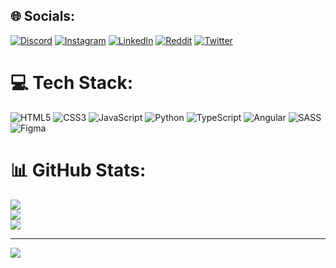 
## 🌐 Socials:
[![Discord](https://img.shields.io/badge/Discord-%237289DA.svg?logo=discord&logoColor=white)](https://discord.gg/younes_nb#7618) [![Instagram](https://img.shields.io/badge/Instagram-%23E4405F.svg?logo=Instagram&logoColor=white)](https://instagram.com/younes_nb) [![LinkedIn](https://img.shields.io/badge/LinkedIn-%230077B5.svg?logo=linkedin&logoColor=white)](https://linkedin.com/in/younes_nb) [![Reddit](https://img.shields.io/badge/Reddit-%23FF4500.svg?logo=Reddit&logoColor=white)](https://reddit.com/user/younes_nb) [![Twitter](https://img.shields.io/badge/Twitter-%231DA1F2.svg?logo=Twitter&logoColor=white)](https://twitter.com/younes_nb) 

# 💻 Tech Stack:
![HTML5](https://img.shields.io/badge/html5-%23E34F26.svg?style=flat&logo=html5&logoColor=white) ![CSS3](https://img.shields.io/badge/css3-%231572B6.svg?style=flat&logo=css3&logoColor=white) ![JavaScript](https://img.shields.io/badge/javascript-%23323330.svg?style=flat&logo=javascript&logoColor=%23F7DF1E) ![Python](https://img.shields.io/badge/python-3670A0?style=flat&logo=python&logoColor=ffdd54) ![TypeScript](https://img.shields.io/badge/typescript-%23007ACC.svg?style=flat&logo=typescript&logoColor=white) ![Angular](https://img.shields.io/badge/angular-%23DD0031.svg?style=flat&logo=angular&logoColor=white) ![SASS](https://img.shields.io/badge/SASS-hotpink.svg?style=flat&logo=SASS&logoColor=white) 	![Figma](https://img.shields.io/badge/figma-%23F24E1E.svg?style=flat&logo=figma&logoColor=white)
# 📊 GitHub Stats:
![](https://github-readme-stats.vercel.app/api?username=younes-nb&theme=dark&hide_border=true&include_all_commits=true&count_private=true)<br/>
![](https://github-readme-streak-stats.herokuapp.com/?user=younes-nb&theme=dark&hide_border=true)<br/>
![](https://github-readme-stats.vercel.app/api/top-langs/?username=younes-nb&theme=dark&hide_border=true&include_all_commits=true&count_private=true&layout=compact)

---
[![](https://visitcount.itsvg.in/api?id=younes-nb&icon=0&color=0)](https://visitcount.itsvg.in)
